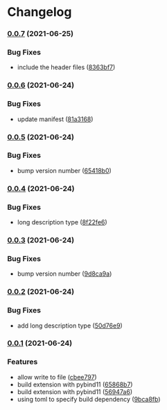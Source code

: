 # Changelog

### [0.0.7](https://www.github.com/lsmo-epfl/EQeq/compare/v0.0.6...v0.0.7) (2021-06-25)


### Bug Fixes

* include the header files ([8363bf7](https://www.github.com/lsmo-epfl/EQeq/commit/8363bf727baa5dc3259f88b59be9ac9acdb00139))

### [0.0.6](https://www.github.com/lsmo-epfl/EQeq/compare/v0.0.5...v0.0.6) (2021-06-24)


### Bug Fixes

* update manifest ([81a3168](https://www.github.com/lsmo-epfl/EQeq/commit/81a3168b36cc0e80ffc0e61c85abb8c4519e9d0e))

### [0.0.5](https://www.github.com/lsmo-epfl/EQeq/compare/v0.0.4...v0.0.5) (2021-06-24)


### Bug Fixes

* bump version number ([65418b0](https://www.github.com/lsmo-epfl/EQeq/commit/65418b063deca7fbb96758233c06378a1ad8eed7))

### [0.0.4](https://www.github.com/lsmo-epfl/EQeq/compare/v0.0.3...v0.0.4) (2021-06-24)


### Bug Fixes

* long description type ([8f22fe6](https://www.github.com/lsmo-epfl/EQeq/commit/8f22fe6183ae6b7368b6cefa16cf894182773688))

### [0.0.3](https://www.github.com/lsmo-epfl/EQeq/compare/v0.0.2...v0.0.3) (2021-06-24)


### Bug Fixes

* bump version number ([9d8ca9a](https://www.github.com/lsmo-epfl/EQeq/commit/9d8ca9ae0ba29614a0562bcacfaca0672844a46d))

### [0.0.2](https://www.github.com/lsmo-epfl/EQeq/compare/v0.0.1...v0.0.2) (2021-06-24)


### Bug Fixes

* add long description type ([50d76e9](https://www.github.com/lsmo-epfl/EQeq/commit/50d76e9d78c05506221114ab54664add937fcfe2))

### [0.0.1](https://www.github.com/lsmo-epfl/EQeq/compare/v1.1.0...v0.0.1) (2021-06-24)


### Features

* allow write to file ([cbee797](https://www.github.com/lsmo-epfl/EQeq/commit/cbee79768771e65af127bf0e1a6334a6a1783864))
* build extension with pybind11 ([65868b7](https://www.github.com/lsmo-epfl/EQeq/commit/65868b74188912b5b64bf1cdf08ea6f525c8a0fc))
* build extension with pybind11 ([56947a6](https://www.github.com/lsmo-epfl/EQeq/commit/56947a61978b3a87e2e4c133b15c6ac57ce233ad))
* using toml to specify build dependency ([9bca8fb](https://www.github.com/lsmo-epfl/EQeq/commit/9bca8fb350f070db8f8e9919e46a9b5f61eed716))
